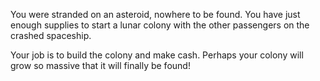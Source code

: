 You were stranded on an asteroid, nowhere to be found.  You have just enough supplies to start a lunar colony with the other passengers on the crashed spaceship.

Your job is to build the colony and make cash.  Perhaps your colony will grow so massive that it will finally be found!